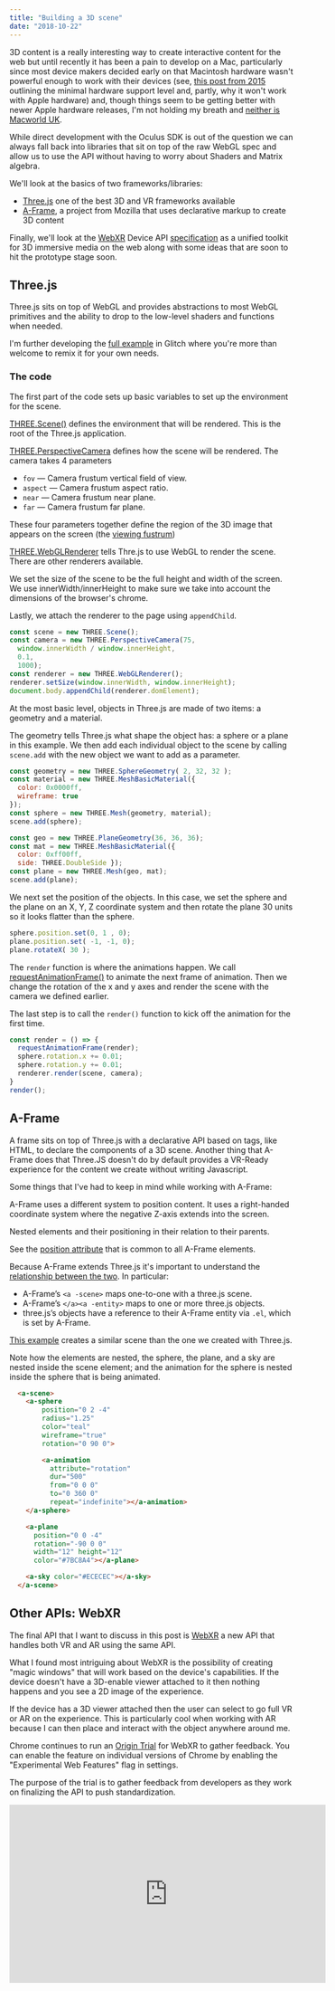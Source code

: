 ```yaml
---
title: "Building a 3D scene"
date: "2018-10-22"
---
```


3D content is a really interesting way to create interactive content for the web but until recently it has been a pain to develop on a Mac, particularly since most device makers decided early on that Macintosh hardware wasn't powerful enough to work with their devices (see, [this post from 2015](https://www.oculus.com/blog/powering-the-rift/) outlining the minimal hardware support level and, partly, why it won't work with Apple hardware) and, though things seem to be getting better with newer Apple hardware releases, I'm not holding my breath and [neither is Macworld UK](https://www.macworld.co.uk/feature/mac/can-you-use-oculus-rift-with-mac-3634238/).

While direct development with the Oculus SDK is out of the question we can always fall back into libraries that sit on top of the raw WebGL spec and allow us to use the API without having to worry about Shaders and Matrix algebra.

We'll look at the basics of two frameworks/libraries:

- [Three.js](https://threejs.org/) one of the best 3D and VR frameworks available
- [A-Frame](https://aframe.io/), a project from Mozilla that uses declarative markup to create 3D content

Finally, we'll look at the [WebXR](https://webxr.io/) Device API [specification](https://immersive-web.github.io/webxr/) as a unified toolkit for 3D immersive media on the web along with some ideas that are soon to hit the prototype stage soon.

## Three.js

Three.js sits on top of WebGL and provides abstractions to most WebGL primitives and the ability to drop to the low-level shaders and functions when needed.

I'm further developing the [full example](https://loud-climb.glitch.me/) in Glitch where you're more than welcome to remix it for your own needs.

### The code

The first part of the code sets up basic variables to set up the environment for the scene.

[THREE.Scene()](https://threejs.org/docs/#api/en/scenes/Scene) defines the environment that will be rendered. This is the root of the Three.js application.

[THREE.PerspectiveCamera](https://threejs.org/docs/#api/en/cameras/PerspectiveCamera) defines how the scene will be rendered. The camera takes 4 parameters

- `fov` — Camera frustum vertical field of view.
- `aspect` — Camera frustum aspect ratio.
- `near` — Camera frustum near plane.
- `far` — Camera frustum far plane.

These four parameters together define the region of the 3D image that appears on the screen (the [viewing fustrum](https://www.wikiwand.com/en/Viewing_frustum))

[THREE.WebGLRenderer](https://threejs.org/docs/#api/en/renderers/WebGLRenderer) tells Thre.js to use WebGL to render the scene. There are other renderers available.

We set the size of the scene to be the full height and width of the screen. We use innerWidth/innerHeight to make sure we take into account the dimensions of the browser's chrome.

Lastly, we attach the renderer to the page using `appendChild`.

```javascript
const scene = new THREE.Scene();
const camera = new THREE.PerspectiveCamera(75,
  window.innerWidth / window.innerHeight,
  0.1,
  1000);
const renderer = new THREE.WebGLRenderer();
renderer.setSize(window.innerWidth, window.innerHeight);
document.body.appendChild(renderer.domElement);
```

At the most basic level, objects in Three.js are made of two items: a geometry and a material.

The geometry tells Three.js what shape the object has: a sphere or a plane in this example. We then add each individual object to the scene by calling `scene.add` with the new object we want to add as a parameter.

```js
const geometry = new THREE.SphereGeometry( 2, 32, 32 );
const material = new THREE.MeshBasicMaterial({
  color: 0x0000ff,
  wireframe: true
});
const sphere = new THREE.Mesh(geometry, material);
scene.add(sphere);

const geo = new THREE.PlaneGeometry(36, 36, 36);
const mat = new THREE.MeshBasicMaterial({
  color: 0xff00ff,
  side: THREE.DoubleSide });
const plane = new THREE.Mesh(geo, mat);
scene.add(plane);
```

We next set the position of the objects. In this case, we set the sphere and the plane on an X, Y, Z coordinate system and then rotate the plane 30 units so it looks flatter than the sphere.

```js
sphere.position.set(0, 1 , 0);
plane.position.set( -1, -1, 0);
plane.rotateX( 30 );
```

The `render` function is where the animations happen. We call [requestAnimationFrame()](https://developer.mozilla.org/en-US/docs/Web/API/window/requestAnimationFrame) to animate the next frame of animation. Then we change the rotation of the x and y axes and render the scene with the camera we defined earlier.

The last step is to call the `render()` function to kick off the animation for the first time.

```js
const render = () => {
  requestAnimationFrame(render);
  sphere.rotation.x += 0.01;
  sphere.rotation.y += 0.01;
  renderer.render(scene, camera);
}
render();
```

## A-Frame

A frame sits on top of Three.js with a declarative API based on tags, like HTML, to declare the components of a 3D scene. Another thing that A-Frame does that Three.JS doesn't do by default provides a VR-Ready experience for the content we create without writing Javascript.

Some things that I've had to keep in mind while working with A-Frame:

A-Frame uses a different system to position content. It uses a right-handed coordinate system where the negative Z-axis extends into the screen.

Nested elements and their positioning in their relation to their parents.

See the [position attribute](https://aframe.io/docs/0.8.0/components/position.html) that is common to all A-Frame elements.

Because A-Frame extends Three.js it's important to understand the [relationship between the two](https://aframe.io/docs/0.8.0/introduction/developing-with-threejs.html). In particular:

- A-Frame’s `<a -scene>` maps one-to-one with a three.js scene.
- A-Frame’s `</a><a -entity>` maps to one or more three.js objects.
- three.js’s objects have a reference to their A-Frame entity via `.el`, which is set by A-Frame.

[This example](https://power-carol.glitch.me/) creates a similar scene than the one we created with Three.js.

Note how the elements are nested, the sphere, the plane, and a sky are nested inside the scene element; and the animation for the sphere is nested inside the sphere that is being animated.

```html
  <a-scene>
    <a-sphere
        position="0 2 -4"
        radius="1.25"
        color="teal"
        wireframe="true"
        rotation="0 90 0">

        <a-animation
          attribute="rotation"
          dur="500"
          from="0 0 0"
          to="0 360 0"
          repeat="indefinite"></a-animation>
    </a-sphere>

    <a-plane
      position="0 0 -4"
      rotation="-90 0 0"
      width="12" height="12"
      color="#7BC8A4"></a-plane>

    <a-sky color="#ECECEC"></a-sky>
  </a-scene>
```

## Other APIs: WebXR

The final API that I want to discuss in this post is [WebXR](https://immersive-web.github.io/webxr/) a new API that handles both VR and AR using the same API.

What I found most intriguing about WebXR is the possibility of creating "magic windows" that will work based on the device's capabilities. If the device doesn't have a 3D-enable viewer attached to it then nothing happens and you see a 2D image of the experience.

If the device has a 3D viewer attached then the user can select to go full VR or AR on the experience. This is particularly cool when working with AR because I can then place and interact with the object anywhere around me.

Chrome continues to run an [Origin Trial](https://github.com/GoogleChrome/OriginTrials) for WebXR to gather feedback. You can enable the feature on individual versions of Chrome by enabling the "Experimental Web Features" flag in settings.

The purpose of the trial is to gather feedback from developers as they work on finalizing the API to push standardization.

<iframe width="560" height="315" src="https://www.youtube.com/embed/1t1gBVykneA?rel=0" frameborder="0" allow="autoplay; encrypted-media" allowfullscreen></iframe>
